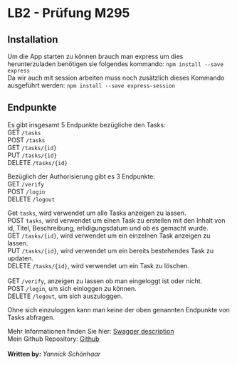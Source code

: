 # LB2 - Prüfung M295

## Installation
Um die App starten zu können brauch man express um dies herunterzuladen benötigen sie folgendes kommando: `npm install --save express` <br>
Da wir auch mit session arbeiten muss noch zusätzlich dieses Kommando ausgeführt werden: `npm install --save express-session`

## Endpunkte
Es gibt insgesamt 5 Endpunkte bezügliche den Tasks: <br>
    GET `/tasks` <br>
    POST `/tasks` <br>
    GET `/tasks/{id}` <br>
    PUT `/tasks/{id}` <br>
    DELETE `/tasks/{id}` <br>

Bezüglich der Authorisierung gibt es 3 Endpunkte: <br>
    GET `/verify` <br>
    POST `/login` <br>
    DELETE `/logout` <br>

Get `tasks`, wird verwendet um alle Tasks anzeigen zu lassen. <br>
POST `tasks`, wird verwendet um einen Task zu erstellen mit den Inhalt von id, Titel, Beschreibung, erlidigungsdatum und ob es gemacht wurde. <br>
GET `/tasks/{id}`, wird verwendet um ein einzelnen Task anzeigen zu lassen. <br>
PUT `/tasks/{id}`, wird verwendet um ein bereits bestehendes Task zu updaten. <br>
DELETE `/tasks/{id}`, wird verwendet um ein Task zu löschen. <br>
<br>
GET `/verify`, anzeigen zu lassen ob man eingeloggt ist oder nicht. <br>
POST `/login`, um sich einloggen zu können. <br>
DELETE `/logout`, um sich auszuloggen. <br>

Ohne sich einzuloggen kann man keine der oben genannten Endpunkte von Tasks abfragen.

Mehr Informationen finden Sie hier: [Swagger description](./swagger-description.yaml) <br>
Mein Github Repository: [Github](https://github.com/yannick2005/M295-Backend) <br>
<br>
<b>Written by:</b> <i>Yannick Schönhaar</i>